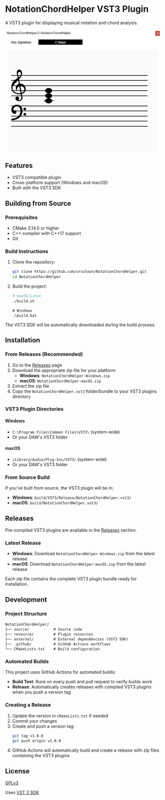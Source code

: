 # NotationChordHelper VST3 Plugin

A VST3 plugin for displaying musical notation and chord analysis.

![image](resource/example.png)

## Features

- VST3 compatible plugin
- Cross-platform support (Windows and macOS)
- Built with the VST3 SDK

## Building from Source

### Prerequisites

- CMake 3.14.0 or higher
- C++ compiler with C++17 support
- Git

### Build Instructions

1. Clone the repository:
   ```bash
   git clone https://github.com/ursulean/NotationChordHelper.git
   cd NotationChordHelper
   ```

2. Build the project:
   ```bash
   # macOS/Linux
   ./build.sh
   ```

   ```
   # Windows
   .\build.bat
   ```

The VST3 SDK will be automatically downloaded during the build process.

## Installation

### From Releases (Recommended)

1. Go to the [Releases](https://github.com/ursulean/NotationChordHelper/releases) page
2. Download the appropriate zip file for your platform:
   - **Windows**: `NotationChordHelper-Windows.zip`
   - **macOS**: `NotationChordHelper-macOS.zip`
3. Extract the zip file
4. Copy the `NotationChordHelper.vst3` folder/bundle to your VST3 plugins directory

### VST3 Plugin Directories

#### Windows
- `C:\Program Files\Common Files\VST3\` (system-wide)
- Or your DAW's VST3 folder

#### macOS
- `/Library/Audio/Plug-Ins/VST3/` (system-wide)
- Or your DAW's VST3 folder

### From Source Build

If you've built from source, the VST3 plugin will be in:
- **Windows**: `build/VST3/Release/NotationChordHelper.vst3/`
- **macOS**: `build/NotationChordHelper.vst3/`

## Releases

Pre-compiled VST3 plugins are available in the [Releases](https://github.com/ursulean/NotationChordHelper/releases) section.

### Latest Release
- **Windows**: Download `NotationChordHelper-Windows.zip` from the latest release
- **macOS**: Download `NotationChordHelper-macOS.zip` from the latest release

Each zip file contains the complete VST3 plugin bundle ready for installation.

## Development

### Project Structure
```
NotationChordHelper/
├── source/           # Source code
├── resource/         # Plugin resources
├── external/         # External dependencies (VST3 SDK)
├── .github/          # GitHub Actions workflows
└── CMakeLists.txt    # Build configuration
```

### Automated Builds

This project uses GitHub Actions for automated builds:
- **Build Test**: Runs on every push and pull request to verify builds work
- **Release**: Automatically creates releases with compiled VST3 plugins when you push a version tag

### Creating a Release

1. Update the version in `CMakeLists.txt` if needed
2. Commit your changes
3. Create and push a version tag:
   ```bash
   git tag v1.0.0
   git push origin v1.0.0
   ```
4. GitHub Actions will automatically build and create a release with zip files containing the VST3 plugins

## License

[GPLv3](https://www.gnu.org/licenses/gpl-3.0.en.html)

Uses [VST 3 SDK](https://github.com/steinbergmedia/vst3sdk)
